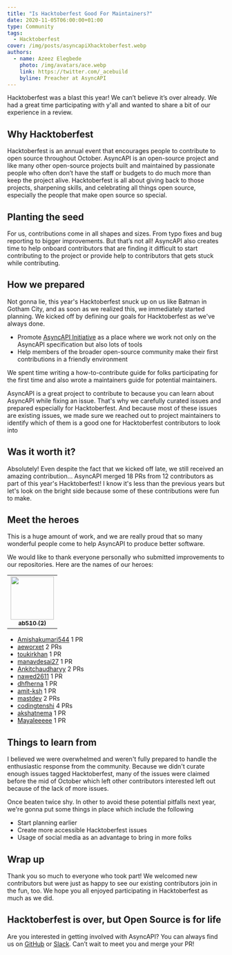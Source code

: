 ```yaml
---
title: "Is Hacktoberfest Good For Maintainers?"
date: 2020-11-05T06:00:00+01:00
type: Community
tags:
  - Hacktoberfest
cover: /img/posts/asyncapiXhacktoberfest.webp
authors:
  - name: Azeez Elegbede
    photo: /img/avatars/ace.webp
    link: https://twitter.com/_acebuild
    byline: Preacher at AsyncAPI
---
```


Hacktoberfest was a blast this year! We can’t believe it’s over already. We had a great time participating with y'all and wanted to share a bit of our experience in a review.

## Why Hacktoberfest

Hacktoberfest is an annual event that encourages people to contribute to open source throughout October. AsyncAPI is an open-source project and like many other open-source projects built and maintained by passionate people who often don’t have the staff or budgets to do much more than keep the project alive. Hacktoberfest is all about giving back to those projects, sharpening skills, and celebrating all things open source, especially the people that make open source so special.

## Planting the seed

For us, contributions come in all shapes and sizes. From typo fixes and bug reporting to bigger improvements. But that’s not all! AsyncAPI also creates time to help onboard contributors that are finding it difficult to start contributing to the project or provide help to contributors that gets stuck while contributing. 

## How we prepared

Not gonna lie, this year's Hacktoberfest snuck up on us like Batman in Gotham City, and as soon as we realized this, we immediately started planning. We kicked off by defining our goals for Hacktoberfest as we've always done. 

- Promote [AsyncAPI Initiative](https://www.asyncapi.com/) as a place where we work not only on the AsyncAPI specification but also lots of tools
- Help members of the broader open-source community make their first contributions in a friendly environment

We spent time writing a how-to-contribute guide for folks participating for the first time and also wrote a maintainers guide for potential maintainers.

AsyncAPI is a great project to contribute to because you can learn about AsyncAPI while fixing an issue. That's why we carefully curated issues and prepared especially for Hacktoberfest. And because most of these issues are existing issues, we made sure we reached out to project maintainers to identify which of them is a good one for Hacktoberfest contributors to look into

## Was it worth it?

Absolutely! Even despite the fact that we kicked off late, we still received an amazing contribution... AsyncAPI merged 18 PRs from 12 contributors as part of this year's Hacktoberfest! I know it's less than the previous years but let's look on the bright side because some of these contributions were fun to make.

## Meet the heroes

This is a huge amount of work, and we are really proud that so many wonderful people come to help AsyncAPI to produce better software.

We would like to thank everyone personally who submitted improvements to our repositories. Here are the names of our heroes:

<table>
  <tr>
    <td align="center">
      <a href="https://github.com/ab510">
        <img src="https://avatars3.githubusercontent.com/u/46869762?v=4" width="100px;" alt=""/>
        <br />
        <sub>
          <b>
            ab510 (2)
          </b>
        </sub>
      </a>
    </td>
    </tr>
</table>

- [Amishakumari544](https://github.com/Amishakumari544) 1 PR
- [aeworxet](https://github.com/aeworxet) 2 PRs
- [toukirkhan](https://github.com/toukirkhan) 1 PR
- [manavdesai27](https://github.com/manavdesai27) 1 PR
- [Ankitchaudharyy](https://github.com/Ankitchaudharyy) 2 PRs
- [nawed2611](https://github.com/nawed2611) 1 PR
- [dhfherna](https://github.com/dhfherna) 1 PR
- [amit-ksh](https://github.com/amit-ksh) 1 PR
- [mastdev](https://github.com/mastdev) 2 PRs
- [codingtenshi](https://github.com/codingtenshi) 4 PRs
- [akshatnema](https://github.com/akshatnema) 1 PR
- [Mayaleeeee](https://github.com/Mayaleeeee) 1 PR

## Things to learn from

I believed we were overwhelmed and weren't fully prepared to handle the enthusiastic response from the community. Because we didn't curate enough issues tagged Hacktoberfest, many of the issues were claimed before the mid of October which left other contributors interested left out because of the lack of more issues.

Once beaten twice shy. In other to avoid these potential pitfalls next year, we're gonna put some things in place which include the following

- Start planning earlier
- Create more accessible Hacktoberfest issues
- Usage of social media as an advantage to bring in more folks

## Wrap up 

Thank you so much to everyone who took part! We welcomed new contributors but were just as happy to see our existing contributors join in the fun, too. We hope you all enjoyed participating in Hacktoberfest as much as we did.

## Hacktoberfest is over, but Open Source is for life

Are you interested in getting involved with AsyncAPI? You can always find us on [GitHub](https://github.com/asyncapi) or [Slack](https://asyncapi.com/slack-invite). Can’t wait to meet you and merge your PR!
